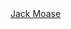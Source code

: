 <script src="https://platform.linkedin.com/badges/js/profile.js" async defer type="text/javascript"></script>
<div class="badge-base LI-profile-badge" data-locale="en_US" data-size="medium" data-theme="dark" data-type="HORIZONTAL" data-vanity="jack-moase-114a97290" data-version="v1"><a class="badge-base__link LI-simple-link" href="https://au.linkedin.com/in/jack-moase-114a97290?trk=profile-badge">Jack Moase</a></div>
              
